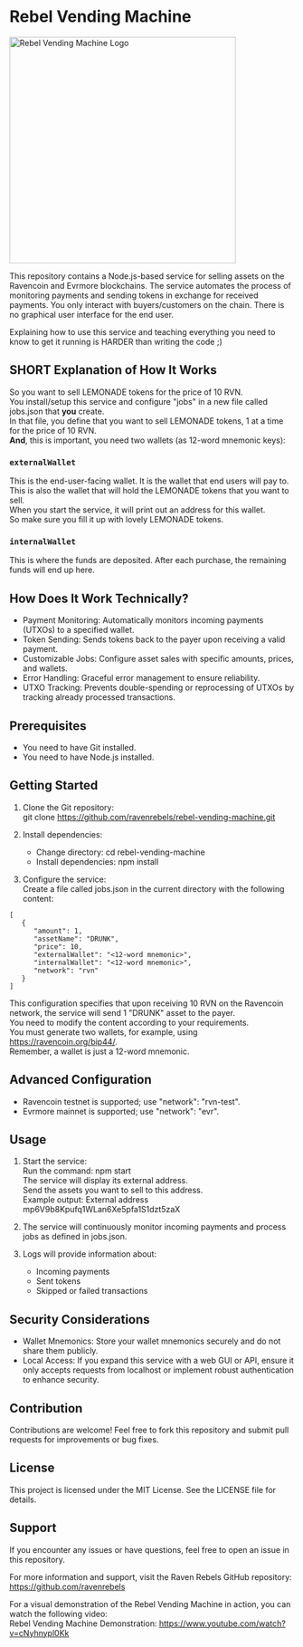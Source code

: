 # Rebel Vending Machine
<img src="https://github.com/user-attachments/assets/6657cb96-a69b-42f2-b0c9-9a9b9a96e9b4" alt="Rebel Vending Machine Logo" width="400">



This repository contains a Node.js-based service for selling assets on the Ravencoin and Evrmore blockchains. The service automates the process of monitoring payments and sending tokens in exchange for received payments. You only interact with buyers/customers on the chain. There is no graphical user interface for the end user.

Explaining how to use this service and teaching everything you need to know to get it running is HARDER than writing the code ;)

## SHORT Explanation of How It Works

So you want to sell LEMONADE tokens for the price of 10 RVN.  
You install/setup this service and configure "jobs" in a new file called jobs.json that **you** create.  
In that file, you define that you want to sell LEMONADE tokens, 1 at a time for the price of 10 RVN.  
**And**, this is important, you need two wallets (as 12-word mnemonic keys):

### `externalWallet`

This is the end-user-facing wallet. It is the wallet that end users will pay to.  
This is also the wallet that will hold the LEMONADE tokens that you want to sell.  
When you start the service, it will print out an address for this wallet.  
So make sure you fill it up with lovely LEMONADE tokens.

### `internalWallet`

This is where the funds are deposited. After each purchase, the remaining funds will end up here.

## How Does It Work Technically?

- Payment Monitoring: Automatically monitors incoming payments (UTXOs) to a specified wallet.
- Token Sending: Sends tokens back to the payer upon receiving a valid payment.
- Customizable Jobs: Configure asset sales with specific amounts, prices, and wallets.
- Error Handling: Graceful error management to ensure reliability.
- UTXO Tracking: Prevents double-spending or reprocessing of UTXOs by tracking already processed transactions.

## Prerequisites

- You need to have Git installed.
- You need to have Node.js installed.

## Getting Started

1. Clone the Git repository:  
   git clone https://github.com/ravenrebels/rebel-vending-machine.git

2. Install dependencies:

   - Change directory: cd rebel-vending-machine
   - Install dependencies: npm install

3. Configure the service:  
   Create a file called jobs.json in the current directory with the following content:

```
[
   {
      "amount": 1,
      "assetName": "DRUNK",
      "price": 10,
      "externalWallet": "<12-word mnemonic>",
      "internalWallet": "<12-word mnemonic>",
      "network": "rvn"
   }
]
```

This configuration specifies that upon receiving 10 RVN on the Ravencoin network, the service will send 1 "DRUNK" asset to the payer.  
You need to modify the content according to your requirements.  
You must generate two wallets, for example, using https://ravencoin.org/bip44/.  
Remember, a wallet is just a 12-word mnemonic.

## Advanced Configuration

- Ravencoin testnet is supported; use "network": "rvn-test".
- Evrmore mainnet is supported; use "network": "evr".

## Usage

1. Start the service:  
   Run the command: npm start  
   The service will display its external address.  
   Send the assets you want to sell to this address.  
   Example output: External address mp6V9b8Kpufq1WLan6Xe5pfa1S1dzt5zaX

2. The service will continuously monitor incoming payments and process jobs as defined in jobs.json.

3. Logs will provide information about:
   - Incoming payments
   - Sent tokens
   - Skipped or failed transactions

## Security Considerations

- Wallet Mnemonics: Store your wallet mnemonics securely and do not share them publicly.
- Local Access: If you expand this service with a web GUI or API, ensure it only accepts requests from localhost or implement robust authentication to enhance security.

## Contribution

Contributions are welcome! Feel free to fork this repository and submit pull requests for improvements or bug fixes.

## License

This project is licensed under the MIT License. See the LICENSE file for details.

## Support

If you encounter any issues or have questions, feel free to open an issue in this repository.

For more information and support, visit the Raven Rebels GitHub repository:  
https://github.com/ravenrebels

For a visual demonstration of the Rebel Vending Machine in action, you can watch the following video:  
Rebel Vending Machine Demonstration: https://www.youtube.com/watch?v=cNyhnypl0Kk
